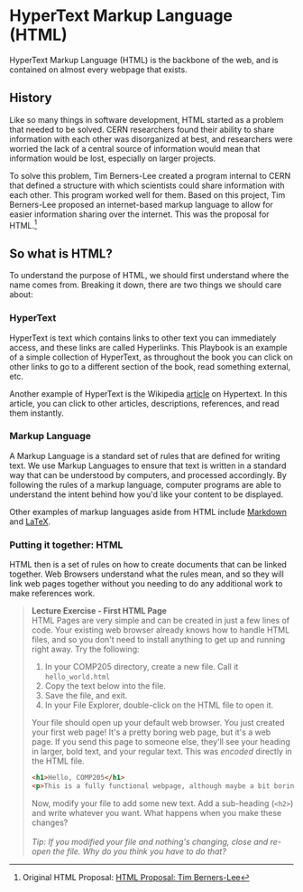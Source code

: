# HyperText Markup Language (HTML)

HyperText Markup Language (HTML) is the backbone of the web, and is contained on almost every webpage that exists.

## History

Like so many things in software development, HTML started as a problem that needed to be solved. CERN researchers found their ability to share information with each other was disorganized at best, and researchers were worried the lack of a central source of information would mean that information would be lost, especially on larger projects. 

To solve this problem, Tim Berners-Lee created a program internal to CERN that defined a structure with which scientists could share information with each other. This program worked well for them. Based on this project, Tim Berners-Lee proposed an internet-based markup language to allow for easier information sharing over the internet. This was the proposal for HTML.[^note]

## So what is HTML?
To understand the purpose of HTML, we should first understand where the name comes from. Breaking it down, there are two things we should care about:

### HyperText

HyperText is text which contains links to other text you can immediately access, and these links are called Hyperlinks. This Playbook is an example of a simple collection of HyperText, as throughout the book you can click on other links to go to a different section of the book, read something external, etc.

Another example of HyperText is the Wikipedia [article](https://en.wikipedia.org/wiki/Hypertext) on Hypertext. In this article, you can click to other articles, descriptions, references, and read them instantly. 

### Markup Language

A Markup Language is a standard set of rules that are defined for writing text. We use Markup Languages to ensure that text is written in a standard way that can be understood by computers, and processed accordingly. By following the rules of a markup language, computer programs are able to understand the intent behind how you'd like your content to be displayed.

Other examples of markup languages aside from HTML include [Markdown](https://daringfireball.net/projects/markdown/) and [LaTeX](https://www.latex-project.org/about/).

### Putting it together: HTML

HTML then is a set of rules on how to create documents that can be linked together. Web Browsers understand what the rules mean, and so they will link web pages together without you needing to do any additional work to make references work.

> **Lecture Exercise - First HTML Page** <br>
> HTML Pages are very simple and can be created in just a few lines of code. Your existing web browser already knows how to handle HTML files, and so you don't need to install anything to get up and running right away. Try the following:
> 1. In your COMP205 directory, create a new file. Call it ``hello_world.html``
> 2. Copy the text below into the file. <br>
> 3. Save the file, and exit.
> 4. In your File Explorer, double-click on the HTML file to open it.
> 
> Your file should open up your default web browser. You just created your first web page! It's a pretty boring web page, but it's a web page. If you send this page to someone else, they'll see your heading in larger, bold text, and your regular text. This was *encoded* directly in the HTML file.
> ```html
> <h1>Hello, COMP205</h1>
> <p>This is a fully functional webpage, although maybe a bit boring...</p>
> ```
> Now, modify your file to add some new text. Add a sub-heading (``<h2>``) and write whatever you want. What happens when you make these changes? <br><br>
> *Tip: If you modified your file and nothing's changing, close and re-open the file. Why do you think you have to do that?*

[^note]: Original HTML Proposal: [HTML Proposal: Tim Berners-Lee](https://www.w3.org/History/1989/proposal.html)